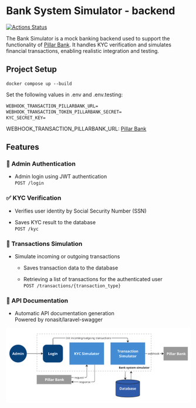 # Bank System Simulator - backend
[![Actions Status](https://github.com/artengin/Bank-simulator-laravel/actions/workflows/ci.yml/badge.svg)](https://github.com/artengin/Bank-simulator-laravel/actions)  

The Bank Simulator is a mock banking backend used to support the functionality of [Pillar Bank](https://github.com/artengin/Pillar-bank-laravel). It handles KYC verification and simulates financial transactions, enabling realistic integration and testing.

## Project Setup
```
docker compose up --build
```

Set the following values in .env and .env.testing:  

```
WEBHOOK_TRANSACTION_PILLARBANK_URL=
WEBHOOK_TRANSACTION_TOKEN_PILLARBANK_SECRET=
KYC_SECRET_KEY=
```

WEBHOOK_TRANSACTION_PILLARBANK_URL: [Pillar Bank](https://github.com/artengin/Pillar-bank-laravel)

## Features  

### 🔐 Admin Authentication  

- Admin login using JWT authentication  
`POST /login`  


### ✅ KYC Verification  

- Verifies user identity by Social Security Number (SSN) 

- Saves KYC result to the database  
`POST /kyc`  


### 💸 Transactions Simulation  

- Simulate incoming or outgoing transactions  

    - Saves transaction data to the database  

    - Retrieving a list of transactions for the authenticated user  
`POST /transactions/{transaction_type}`
  

### 📘 API Documentation  

- Automatic API documentation generation  
Powered by ronasit/laravel-swagger  

  

![system overview bank simulator](storage/app/private/bank-simulator.png)